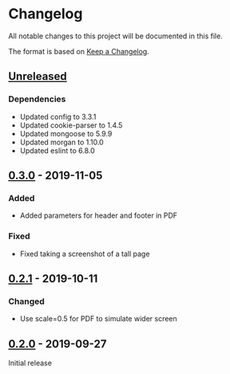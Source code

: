 # Changelog

All notable changes to this project will be documented in this file.

The format is based on [Keep a Changelog](https://keepachangelog.com/en/1.0.0/).

## [Unreleased]

### Dependencies

- Updated config to 3.3.1
- Updated cookie-parser to 1.4.5
- Updated mongoose to 5.9.9
- Updated morgan to 1.10.0
- Updated eslint to 6.8.0

## [0.3.0] - 2019-11-05

### Added

- Added parameters for header and footer in PDF

### Fixed

- Fixed taking a screenshot of a tall page

## [0.2.1] - 2019-10-11

### Changed

- Use scale=0.5 for PDF to simulate wider screen

## [0.2.0] - 2019-09-27

Initial release

[Unreleased]: https://github.com/biblibre/pikitia/compare/v0.3.0...master
[0.3.0]: https://github.com/biblibre/pikitia/compare/v0.2.1...v0.3.0
[0.2.1]: https://github.com/biblibre/pikitia/compare/v0.2.0...v0.2.1
[0.2.0]: https://github.com/biblibre/pikitia/releases/tag/v0.2.0
